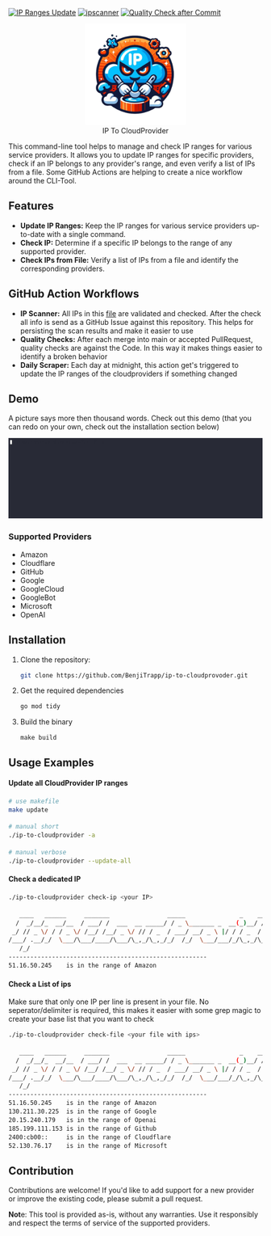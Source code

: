 [![IP Ranges Update](https://github.com/BenjiTrapp/ip-to-cloudprovider/actions/workflows/daily-scraper.yml/badge.svg)](https://github.com/BenjiTrapp/ip-to-cloudprovider/actions/workflows/daily-scraper.yml)
[![ipscanner](https://github.com/BenjiTrapp/ip-to-cloudprovider/actions/workflows/ipscanner.yml/badge.svg)](https://github.com/BenjiTrapp/ip-to-cloudprovider/actions/workflows/ipscanner.yml)
[![Quality Check after Commit](https://github.com/BenjiTrapp/ip-to-cloudprovider/actions/workflows/go.yml/badge.svg)](https://github.com/BenjiTrapp/ip-to-cloudprovider/actions/workflows/go.yml)

<p align="center">
<img height="200" src="static/logo.png">
<br> IP To CloudProvider
</p>

This command-line tool helps to manage and check IP ranges for various service providers. It allows you to update IP ranges for specific providers, check if an IP belongs to any provider's range, and even verify a list of IPs from a file. Some GitHub Actions are helping to create a nice workflow around the CLI-Tool.

## Features

- **Update IP Ranges:** Keep the IP ranges for various service providers up-to-date with a single command.
- **Check IP:** Determine if a specific IP belongs to the range of any supported provider.
- **Check IPs from File:** Verify a list of IPs from a file and identify the corresponding providers.

## GitHub Action Workflows
- **IP Scanner:** All IPs in this [file](https://github.com/BenjiTrapp/ip-to-cloudprovider/blob/main/ips_to_scan.txt) are validated and checked. After the check all info is send as a GitHub Issue against this repository. This helps for persisting the scan results and make it easier to use
- **Quality Checks:** After each merge into main or accepted PullRequest, quality checks are against the Code. In this way it makes things easier to identify a broken behavior
- **Daily Scraper:** Each day at midnight, this action get's triggered to update the IP ranges of the cloudproviders if something changed


## Demo
A picture says more then thousand words. Check out this demo (that you can redo on your own, check out the installation section below)

![](/static/demo.gif)

### Supported Providers
* Amazon
* Cloudflare
* GitHub
* Google
* GoogleCloud
* GoogleBot
* Microsoft
* OpenAI

## Installation

1. Clone the repository:
   ```bash
   git clone https://github.com/BenjiTrapp/ip-to-cloudprovoder.git
   ```
2. Get the required dependencies
   ```bash
   go mod tidy
   ```
3. Build the binary
   ```
   make build
   ```

## Usage Examples

#### Update all CloudProvider IP ranges
```bash
# use makefile
make update

# manual short
./ip-to-cloudprovider -a

# manual verbose
./ip-to-cloudprovider --update-all
```

#### Check a dedicated IP
```bash
./ip-to-cloudprovider check-ip <your IP>

   ____   ______     _______                _____               _    __       
  /  _/__/_  __/__  / ___/ /  ___  __ _____/ / _ \_______ _  __(_)__/ /__ ____
 _/ // _ \/ / / _ \/ /__/ /__/ _ \/ // / _  / ___/ __/ _ \ |/ / / _  / -_) __/
/___/ .__/_/  \___/\___/____/\___/\_,_/\_,_/_/  /_/  \___/___/_/\_,_/\__/_/   
   /_/                                                                        
-------------------------------------------------------
51.16.50.245    is in the range of Amazon
```

#### Check a List of ips 

Make sure that only one IP per line is present in your file. No seperator/delimiter is required, this makes it easier with some grep magic to create your base list that you want to check

```bash
./ip-to-cloudprovider check-file <your file with ips>

   ____   ______     _______                _____               _    __       
  /  _/__/_  __/__  / ___/ /  ___  __ _____/ / _ \_______ _  __(_)__/ /__ ____
 _/ // _ \/ / / _ \/ /__/ /__/ _ \/ // / _  / ___/ __/ _ \ |/ / / _  / -_) __/
/___/ .__/_/  \___/\___/____/\___/\_,_/\_,_/_/  /_/  \___/___/_/\_,_/\__/_/   
   /_/                                                                        
-------------------------------------------------------
51.16.50.245    is in the range of Amazon
130.211.30.225  is in the range of Google
20.15.240.179   is in the range of Openai
185.199.111.153 is in the range of Github
2400:cb00::     is in the range of Cloudflare
52.130.76.17    is in the range of Microsoft
```

## Contribution
Contributions are welcome! If you'd like to add support for a new provider or improve the existing code, please submit a pull request.



**Not**e: This tool is provided as-is, without any warranties. Use it responsibly and respect the terms of service of the supported providers.


